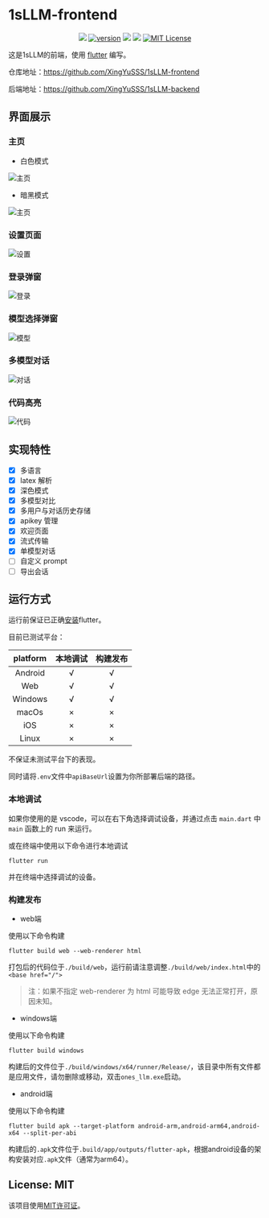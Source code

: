 # 1sLLM-frontend

<p style="text-align: center;">
    <a href="https://github.com/XingYuSSS"><img src="https://img.shields.io/badge/Github-XingYuSSS-blue?logo=github" /></a>
    <a href="https://github.com/XingYuSSS/1sLLM-frontend/blob/v0.2.0/CHANGELOG.md"><img src="https://img.shields.io/badge/version-0.2.0-brown.svg" alt="version"></a>
    <a href="https://github.com/XingYuSSS/1sLLM-frontend"><img src="https://img.shields.io/badge/link-frontend-green?logo=github" /></a>
    <a href="https://github.com/XingYuSSS/1sLLM-backend"><img src="https://img.shields.io/badge/link-backend-purple?logo=github" /></a>
    <a href="https://opensource.org/licenses/MIT"><img src="https://img.shields.io/badge/License-MIT-yellow.svg" alt="MIT License"></a>
</p>


这是1sLLM的前端，使用 [flutter](https://docs.flutter.cn/) 编写。

仓库地址：https://github.com/XingYuSSS/1sLLM-frontend

后端地址：https://github.com/XingYuSSS/1sLLM-backend

## 界面展示

### 主页

- 白色模式

![主页](images/readme/whitemode.png) 

- 暗黑模式

![主页](images/readme/homepage.png)

### 设置页面

![设置](images/readme/settingpage.png) 

### 登录弹窗

![登录](images/readme/login.png) 

### 模型选择弹窗

![模型](images/readme/model.png) 

### 多模型对话

![对话](images/readme/multimodel.png) 

### 代码高亮

![代码](images/readme/code.png) 

## 实现特性

- [x] 多语言
- [x] latex 解析
- [x] 深色模式
- [x] 多模型对比
- [x] 多用户与对话历史存储
- [x] apikey 管理
- [x] 欢迎页面
- [x] 流式传输
- [x] 单模型对话
- [ ] 自定义 prompt
- [ ] 导出会话

## 运行方式

运行前保证已正确[安装](https://docs.flutter.cn/get-started/install)flutter。

目前已测试平台：

| platform | 本地调试 | 构建发布 |
|:--------:|:-------:|:-------:|
| Android | √ | √ |
| Web     | √ | √ |
| Windows | √ | √ |
| macOs   | × | × |
| iOS     | × | × |
| Linux   | × | × |


不保证未测试平台下的表现。

同时请将`.env`文件中`apiBaseUrl`设置为你所部署后端的路径。

### 本地调试

如果你使用的是 vscode，可以在右下角选择调试设备，并通过点击 `main.dart` 中 `main` 函数上的 run 来运行。

或在终端中使用以下命令进行本地调试
``` shell
flutter run
```
并在终端中选择调试的设备。
### 构建发布
- web端

使用以下命令构建

```shell
flutter build web --web-renderer html
```

打包后的代码位于`./build/web`，运行前请注意调整`./build/web/index.html`中的`<base href="/">`

> 注：如果不指定 web-renderer 为 html 可能导致 edge 无法正常打开，原因未知。

- windows端

使用以下命令构建

```shell
flutter build windows
```

构建后的文件位于`./build/windows/x64/runner/Release/`，该目录中所有文件都是应用文件，请勿删除或移动，双击`ones_llm.exe`启动。

- android端

使用以下命令构建

```shell
flutter build apk --target-platform android-arm,android-arm64,android-x64 --split-per-abi
```

构建后的`.apk`文件位于`.build/app/outputs/flutter-apk`，根据android设备的架构安装对应`.apk`文件（通常为arm64）。

## License: MIT

该项目使用[MIT许可证](LICENSE)。
